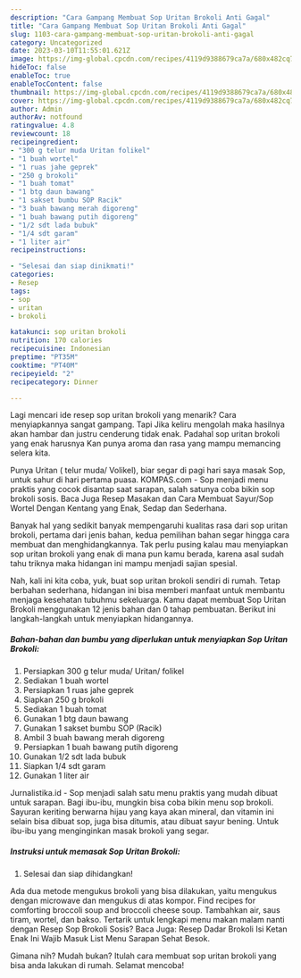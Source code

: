 ```yaml
---
description: "Cara Gampang Membuat Sop Uritan Brokoli Anti Gagal"
title: "Cara Gampang Membuat Sop Uritan Brokoli Anti Gagal"
slug: 1103-cara-gampang-membuat-sop-uritan-brokoli-anti-gagal
category: Uncategorized
date: 2023-03-10T11:55:01.621Z
image: https://img-global.cpcdn.com/recipes/4119d9388679ca7a/680x482cq70/sop-uritan-brokoli-foto-resep-utama.jpg
hideToc: false
enableToc: true
enableTocContent: false
thumbnail: https://img-global.cpcdn.com/recipes/4119d9388679ca7a/680x482cq70/sop-uritan-brokoli-foto-resep-utama.jpg
cover: https://img-global.cpcdn.com/recipes/4119d9388679ca7a/680x482cq70/sop-uritan-brokoli-foto-resep-utama.jpg
author: Admin
authorAv: notfound
ratingvalue: 4.8
reviewcount: 18
recipeingredient:
- "300 g telur muda Uritan folikel"
- "1 buah wortel"
- "1 ruas jahe geprek"
- "250 g brokoli"
- "1 buah tomat"
- "1 btg daun bawang"
- "1 sakset bumbu SOP Racik"
- "3 buah bawang merah digoreng"
- "1 buah bawang putih digoreng"
- "1/2 sdt lada bubuk"
- "1/4 sdt garam"
- "1 liter air"
recipeinstructions:

- "Selesai dan siap dinikmati!"
categories:
- Resep
tags:
- sop
- uritan
- brokoli

katakunci: sop uritan brokoli 
nutrition: 170 calories
recipecuisine: Indonesian
preptime: "PT35M"
cooktime: "PT40M"
recipeyield: "2"
recipecategory: Dinner

---
```



Lagi mencari ide resep sop uritan brokoli yang menarik? Cara menyiapkannya sangat gampang. Tapi Jika keliru mengolah maka hasilnya akan hambar dan justru cenderung tidak enak. Padahal sop uritan brokoli yang enak harusnya Kan punya aroma dan rasa yang mampu memancing selera kita.


Punya Uritan ( telur muda/ Volikel), biar segar di pagi hari saya masak Sop, untuk sahur di hari pertama puasa. KOMPAS.com - Sop menjadi menu praktis yang cocok disantap saat sarapan, salah satunya coba bikin sop brokoli sosis. Baca Juga Resep Masakan dan Cara Membuat Sayur/Sop Wortel Dengan Kentang yang Enak, Sedap dan Sederhana.

Banyak hal yang sedikit banyak mempengaruhi kualitas rasa dari sop uritan brokoli, pertama dari jenis bahan, kedua pemilihan bahan segar hingga cara membuat dan menghidangkannya. Tak perlu pusing kalau mau menyiapkan sop uritan brokoli yang enak di mana pun kamu berada, karena asal sudah tahu triknya maka hidangan ini mampu menjadi sajian spesial.


Nah, kali ini kita coba, yuk, buat sop uritan brokoli sendiri di rumah. Tetap berbahan sederhana, hidangan ini bisa memberi manfaat untuk membantu menjaga kesehatan tubuhmu sekeluarga. Kamu dapat membuat Sop Uritan Brokoli menggunakan 12 jenis bahan dan 0 tahap pembuatan. Berikut ini langkah-langkah untuk menyiapkan hidangannya.

<!--inarticleads1-->

##### Bahan-bahan dan bumbu yang diperlukan untuk menyiapkan Sop Uritan Brokoli:

1. Persiapkan 300 g telur muda/ Uritan/ folikel
1. Sediakan 1 buah wortel
1. Persiapkan 1 ruas jahe geprek
1. Siapkan 250 g brokoli
1. Sediakan 1 buah tomat
1. Gunakan 1 btg daun bawang
1. Gunakan 1 sakset bumbu SOP (Racik)
1. Ambil 3 buah bawang merah digoreng
1. Persiapkan 1 buah bawang putih digoreng
1. Gunakan 1/2 sdt lada bubuk
1. Siapkan 1/4 sdt garam
1. Gunakan 1 liter air


Jurnalistika.id - Sop menjadi salah satu menu praktis yang mudah dibuat untuk sarapan. Bagi ibu-ibu, mungkin bisa coba bikin menu sop brokoli. Sayuran keriting berwarna hijau yang kaya akan mineral, dan vitamin ini selain bisa dibuat sop, juga bisa ditumis, atau dibuat sayur bening. Untuk ibu-ibu yang menginginkan masak brokoli yang segar. 

<!--inarticleads2-->

##### Instruksi untuk memasak Sop Uritan Brokoli:


1. Selesai dan siap dihidangkan!

Ada dua metode mengukus brokoli yang bisa dilakukan, yaitu mengukus dengan microwave dan mengukus di atas kompor. Find recipes for comforting broccoli soup and broccoli cheese soup. Tambahkan air, saus tiram, wortel, dan bakso. Tertarik untuk lengkapi menu makan malam nanti dengan Resep Sop Brokoli Sosis? Baca Juga: Resep Dadar Brokoli Isi Ketan Enak Ini Wajib Masuk List Menu Sarapan Sehat Besok. 

Gimana nih? Mudah bukan? Itulah cara membuat sop uritan brokoli yang bisa anda lakukan di rumah. Selamat mencoba!

